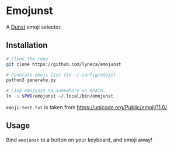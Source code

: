 # Emojunst

A [Dunst](https://github.com/dunst-project/dunst) emoji selector.

## Installation

```bash
# Clone the repo
git clone https://github.com/lyneca/emojunst

# Generate emoji list (to ~/.config/emoji)
python3 generate.py

# Link emojunst to somewhere on $PATH.
ln -s $PWD/emojunst ~/.local/bin/emojunst
```

`emoji-test.txt` is taken from https://unicode.org/Public/emoji/11.0/.

## Usage

Bind `emojunst` to a button on your keyboard, and emoji away!

